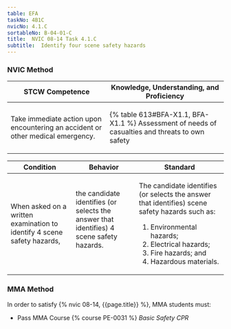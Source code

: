 ```yaml
---
table: EFA
taskNo: 4B1C
nvicNo: 4.1.C 
sortableNo: B-04-01-C
title:  NVIC 08-14 Task 4.1.C
subtitle:  Identify four scene safety hazards
---
```






### NVIC Method

<a style="display:none;" onclick="togglevisibility('nvic_methods')" >Show NVIC method.</a>

<div id='nvic_methods' class='show'>

<table>
<thead>
<tr>
<th class='forty'> STCW Competence </th>
<th class='sixty'> Knowledge, Understanding, and Proficiency </th>
</tr>
</thead>

<tbody>
<tr><td markdown='1'>

Take immediate action upon encountering an accident or other medical emergency.

</td><td markdown='1'>

{% table 613#BFA-X1.1, BFA-X1.1 %} Assessment of needs of casualties and threats to own safety

</td></tr>


</tbody>
</table>


<table>
<thead>
<tr><th class='twenty'>  Condition </th><th class='twenty'> Behavior </th><th  class='sixty'>Standard </th></tr>
</thead>
<tbody >



<tr><td markdown='1'>

When asked on a written examination to identify 4 scene safety hazards,

</td><td markdown='1'>

the candidate identifies (or selects the answer that identifies) 4 scene safety hazards.

<br>

<div class="tooltip" markdown='1'>



</div>


</td><td markdown='1'>

The candidate identifies (or selects the answer that identifies) scene safety hazards such as:
 
1.  Environmental hazards; 
2.  Electrical hazards; 
3.  Fire hazards; and 
4.  Hazardous materials.

</td></tr>
</tbody>
</table>
</div>


### MMA Method

In order to satisfy  {% nvic 08-14, {{page.title}}  %}, MMA students must:

* Pass MMA Course {% course PE-0031 %}  *Basic Safety CPR*